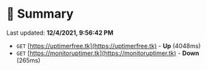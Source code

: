 # 📖 Summary
Last updated: **12/4/2021, 9:56:42 PM**

- `GET` [https://uptimerfree.tk](https://uptimerfree.tk) - **Up** (4048ms)
- `GET` [https://monitoruptimer.tk](https://monitoruptimer.tk) - **Down** (265ms)
